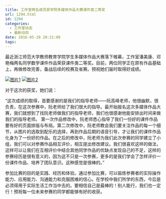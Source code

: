 ```yaml
---
title: 工作室两名成员获学院多媒体作品大赛课件类二等奖
url: 1294.html
id: 1294
categories:
  - 工作室动态
  - 最新动向
date: 2016-05-28 20:21:09
tags:
---
```


最近浙江师范大学教师教育学院学生多媒体作品大赛落下帷幕，工作室潘美康、邓艳梅两名同学数学课件作品荣获课件类二等奖。目前，两位同学正在原有作品基础上，再做修改完善，备战后续的校赛及省赛。预祝她们届时取得好成绩。

[![图片1](http://www.ilester.net/wp-content/uploads/2016/05/图片1-2-300x209.png)](http://www.ilester.net/wp-content/uploads/2016/05/图片1-2.png) [![图片2](http://www.ilester.net/wp-content/uploads/2016/05/图片2-2-300x249.png)](http://www.ilester.net/wp-content/uploads/2016/05/图片2-2.png)

对于这次的获奖，她们说：

“这次成绩的取得，首要感谢的是我们的指导老师——阮高峰老师，他很幽默，很负责，在这次参赛中，阮老师给了我们很大的指导。最开始报名这次多媒体作品大赛，我们就想到了找阮老师做我们的指导老师，我们也很感谢他能安排出时间来做我们的指导老师。 第一次作品修改中，阮老师悉心指导了我们一份好的课件作品要有好的页面排版与布局。第二次修改中，阮老师教会我们要关注作品的每一个细节，从图片的选取到配乐的选择，再到作品后期的语音引导，才让我们的课件作品化身为了一份好的作品。在之后的修改中，阮老师为我们此次参赛的同学建立了小组，我们可以对参赛作品相互评价，相互提出修改建议。我们很喜欢这样的做法，这样可以让我们在互相评价中结合其他同学作品的优缺点发现自己的不足，这样的参赛经历是很有意义的，因为这不只是一次参赛，更多的是我们学会了怎样评价一份课件作品、培养了团队意识。这种感觉是很棒的。”

参加比赛的目的是实践、经历和体验。通过参加比赛，可以锻炼参赛者的实际操作能力、应用能力、沟通能力和克服困难的信心。在学校中我们所学的东西，今后是必须得用于实际生活工作当中去的。要相信自己是最棒的！别人能行，我们也一定行！预祝每一位未来参赛的同学都能够有好的收获。